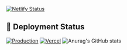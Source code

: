 [![Netlify Status](https://api.netlify.com/api/v1/badges/8ee6936a-585d-4a19-8a5b-ba8b3b524296/deploy-status)](https://app.netlify.com/projects/canon-ls/deploys)
## 🚀 Deployment Status
[![Production](https://img.shields.io/website?label=LC%20Site&url=https%3A%2F%2Flittle-can.vercel.app/)](https://little-can.vercel.app/)
[![Vercel](https://vercelbadge.vercel.app/api/marklitvak/canon-ls)](https://vercel.com)
![Anurag's GitHub stats](https://github-readme-stats.vercel.app/api?username=carlfreeman&show_icons=true&theme=dark)
